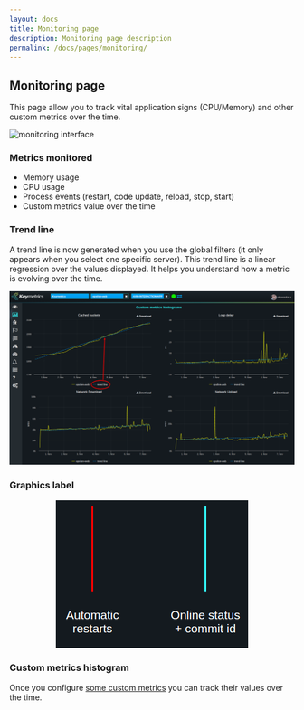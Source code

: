 ```yaml
---
layout: docs
title: Monitoring page
description: Monitoring page description
permalink: /docs/pages/monitoring/
---
```


## Monitoring page

This page allow you to track vital application signs (CPU/Memory) and other custom metrics over the time.

<img title="monitoring interface" src="/images/monitoring-interface.png"/>

### Metrics monitored

- Memory usage
- CPU usage
- Process events (restart, code update, reload, stop, start)
- Custom metrics value over the time

### Trend line

A trend line is now generated when you use the global filters (it only appears when you select one specific server).
This trend line is a linear regression over the values displayed. It helps you understand how a metric is evolving over the time.

<img title="monitoring interface trend line" src="/images/monitoring-trend-line.png"/>

### Graphics label

<center>
<img title="monitoring interface" src="/images/bar-label.png"/>
</center>

### Custom metrics histogram

Once you configure [some custom metrics](http://docs.keymetrics.io/docs/usage/pmx-keymetrics-library/#expose-metrics-measure-anything) you can track their values over the time.
